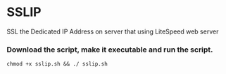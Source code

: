 # SSLIP
SSL the Dedicated IP Address on server that using LiteSpeed web server

### Download the script, make it executable and run the script.
`chmod +x sslip.sh && ./ sslip.sh`
